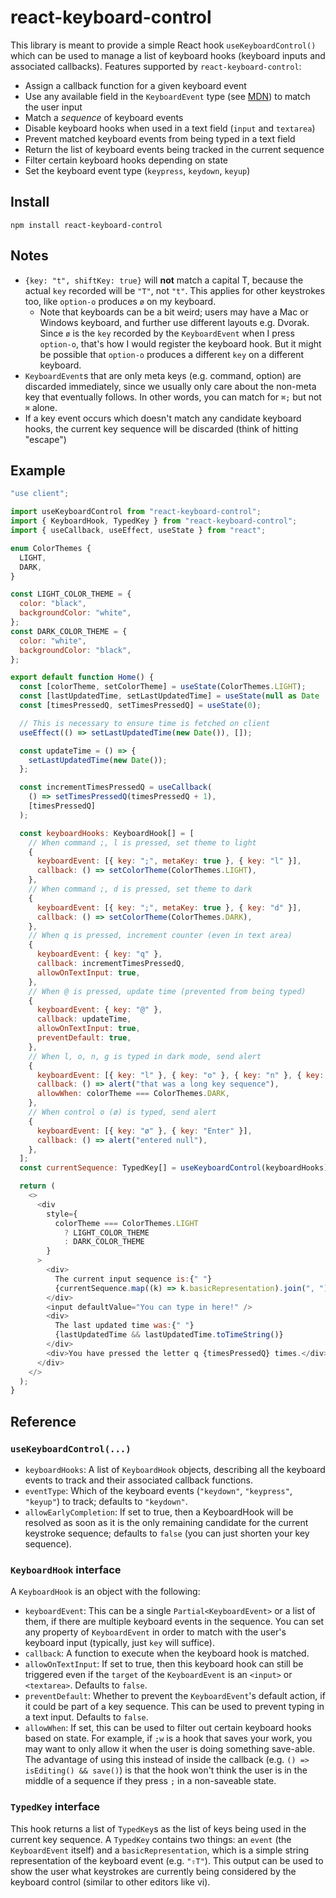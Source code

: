 # react-keyboard-control

This library is meant to provide a simple React hook `useKeyboardControl()` which can be used to manage a list of keyboard hooks (keyboard inputs and associated callbacks). Features supported by `react-keyboard-control`:

- Assign a callback function for a given keyboard event
- Use any available field in the `KeyboardEvent` type (see [MDN](https://developer.mozilla.org/en-US/docs/Web/API/KeyboardEvent/isComposing)) to match the user input
- Match a _sequence_ of keyboard events
- Disable keyboard hooks when used in a text field (`input` and `textarea`)
- Prevent matched keyboard events from being typed in a text field
- Return the list of keyboard events being tracked in the current sequence
- Filter certain keyboard hooks depending on state
- Set the keyboard event type (`keypress`, `keydown`, `keyup`)

## Install

```
npm install react-keyboard-control
```

## Notes

- `{key: "t", shiftKey: true}` will **not** match a capital T, because the actual `key` recorded will be `"T"`, not `"t"`. This applies for other keystrokes too, like `option-o` produces `ø` on my keyboard.
  - Note that keyboards can be a bit weird; users may have a Mac or Windows keyboard, and further use different layouts e.g. Dvorak. Since `ø` is the `key` recorded by the `KeyboardEvent` when I press `option-o`, that's how I would register the keyboard hook. But it might be possible that `option-o` produces a different `key` on a different keyboard.
- `KeyboardEvent`s that are only meta keys (e.g. command, option) are discarded immediately, since we usually only care about the non-meta key that eventually follows. In other words, you can match for `⌘;` but not `⌘` alone.
- If a key event occurs which doesn't match any candidate keyboard hooks, the current key sequence will be discarded (think of hitting "escape")

## Example

```js
"use client";

import useKeyboardControl from "react-keyboard-control";
import { KeyboardHook, TypedKey } from "react-keyboard-control";
import { useCallback, useEffect, useState } from "react";

enum ColorThemes {
  LIGHT,
  DARK,
}

const LIGHT_COLOR_THEME = {
  color: "black",
  backgroundColor: "white",
};
const DARK_COLOR_THEME = {
  color: "white",
  backgroundColor: "black",
};

export default function Home() {
  const [colorTheme, setColorTheme] = useState(ColorThemes.LIGHT);
  const [lastUpdatedTime, setLastUpdatedTime] = useState(null as Date | null);
  const [timesPressedQ, setTimesPressedQ] = useState(0);

  // This is necessary to ensure time is fetched on client
  useEffect(() => setLastUpdatedTime(new Date()), []);

  const updateTime = () => {
    setLastUpdatedTime(new Date());
  };

  const incrementTimesPressedQ = useCallback(
    () => setTimesPressedQ(timesPressedQ + 1),
    [timesPressedQ]
  );

  const keyboardHooks: KeyboardHook[] = [
    // When command ;, l is pressed, set theme to light
    {
      keyboardEvent: [{ key: ";", metaKey: true }, { key: "l" }],
      callback: () => setColorTheme(ColorThemes.LIGHT),
    },
    // When command ;, d is pressed, set theme to dark
    {
      keyboardEvent: [{ key: ";", metaKey: true }, { key: "d" }],
      callback: () => setColorTheme(ColorThemes.DARK),
    },
    // When q is pressed, increment counter (even in text area)
    {
      keyboardEvent: { key: "q" },
      callback: incrementTimesPressedQ,
      allowOnTextInput: true,
    },
    // When @ is pressed, update time (prevented from being typed)
    {
      keyboardEvent: { key: "@" },
      callback: updateTime,
      allowOnTextInput: true,
      preventDefault: true,
    },
    // When l, o, n, g is typed in dark mode, send alert
    {
      keyboardEvent: [{ key: "l" }, { key: "o" }, { key: "n" }, { key: "g" }],
      callback: () => alert("that was a long key sequence"),
      allowWhen: colorTheme === ColorThemes.DARK,
    },
    // When control o (ø) is typed, send alert
    {
      keyboardEvent: [{ key: "ø" }, { key: "Enter" }],
      callback: () => alert("entered null"),
    },
  ];
  const currentSequence: TypedKey[] = useKeyboardControl(keyboardHooks);

  return (
    <>
      <div
        style={
          colorTheme === ColorThemes.LIGHT
            ? LIGHT_COLOR_THEME
            : DARK_COLOR_THEME
        }
      >
        <div>
          The current input sequence is:{" "}
          {currentSequence.map((k) => k.basicRepresentation).join(", ")}
        </div>
        <input defaultValue="You can type in here!" />
        <div>
          The last updated time was:{" "}
          {lastUpdatedTime && lastUpdatedTime.toTimeString()}
        </div>
        <div>You have pressed the letter q {timesPressedQ} times.</div>
      </div>
    </>
  );
}
```

## Reference

### `useKeyboardControl(...)`

- `keyboardHooks`: A list of `KeyboardHook` objects, describing all the keyboard events to track and their associated callback functions.
- `eventType`: Which of the keyboard events (`"keydown"`, `"keypress"`, `"keyup"`) to track; defaults to `"keydown"`.
- `allowEarlyCompletion`: If set to true, then a KeyboardHook will be resolved as soon as it is the only remaining candidate for the current keystroke sequence; defaults to `false` (you can just shorten your key sequence).

### `KeyboardHook` interface

A `KeyboardHook` is an object with the following:

- `keyboardEvent`: This can be a single `Partial<KeyboardEvent>` or a list of them, if there are multiple keyboard events in the sequence. You can set any property of `KeyboardEvent` in order to match with the user's keyboard input (typically, just `key` will suffice).
- `callback`: A function to execute when the keyboard hook is matched.
- `allowOnTextInput`: If set to true, then this keyboard hook can still be triggered even if the `target` of the `KeyboardEvent` is an `<input>` or `<textarea>`. Defaults to `false`.
- `preventDefault`: Whether to prevent the `KeyboardEvent`'s default action, if it could be part of a key sequence. This can be used to prevent typing in a text input. Defaults to `false`.
- `allowWhen`: If set, this can be used to filter out certain keyboard hooks based on state. For example, if `;w` is a hook that saves your work, you may want to only allow it when the user is doing something save-able. The advantage of using this instead of inside the callback (e.g. `() => isEditing() && save()`) is that the hook won't think the user is in the middle of a sequence if they press `;` in a non-saveable state.

### `TypedKey` interface

This hook returns a list of `TypedKey`s as the list of keys being used in the current key sequence. A `TypedKey` contains two things: an `event` (the `KeyboardEvent` itself) and a `basicRepresentation`, which is a simple string representation of the keyboard event (e.g. `"⇧T"`). This output can be used to show the user what keystrokes are currently being considered by the keyboard control (similar to other editors like vi).

